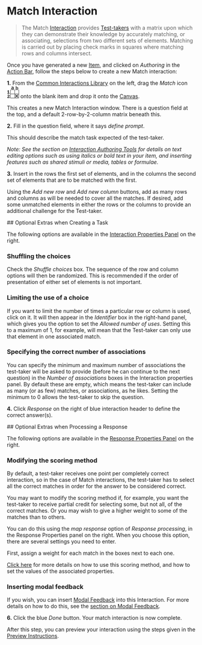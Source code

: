 # Match Interaction

> The Match [Interaction](../appendix/glossary.md#interaction) provides [Test-takers](../appendix/glossary.md#test-taker) with a matrix upon which they can demonstrate their knowledge by accurately matching, or associating, selections from two different sets of elements. Matching is carried out by placing check marks in squares where matching rows and columns intersect.

Once you have generated a new [Item](../appendix/glossary.md#item), and clicked on *Authoring* in the [Action Bar](../appendix/glossary.md#action-bar), follow the steps below to create a new Match interaction:

**1.** From the [Common Interactions Library](../appendix/glossary.md#common-interactions-library) on the left, drag the *Match* icon ![Match](../resources/_icons/match.png) onto the blank item and drop it onto the [Canvas](../appendix/glossary.md#canvas).

This creates a new Match Interaction window. There is a question field at the top, and a default 2-row-by-2-column matrix beneath this.

**2.** Fill in the question field, where it says _define prompt_.

This should describe the match task expected of the test-taker.

*Note: See the section on [Interaction Authoring Tools](../interactions/interaction-authoring-tools.md) for details on text editing options such as using italics or bold text in your item, and inserting features such as shared stimuli or media, tables or formulae.*

**3.** Insert in the rows the first set of elements, and in the columns the second set of elements that are to be matched with the first.

Using the *Add new row* and *Add new column* buttons, add as many rows and columns as will be needed to cover all the matches. If desired, add some unmatched elements in either the rows or the columns to provide an additional challenge for the Test-taker.

<aside class="optional-extras">
## Optional Extras when Creating a Task

The following options are available in the [Interaction Properties Panel](../appendix/glossary.md#interaction-properties-panel) on the right.

### Shuffling the choices

Check the *Shuffle choices* box. The sequence of the row and column options will then be randomized. This is recommended if the order of presentation of either set of elements is not important.

### Limiting the use of a choice

If you want to limit the number of times a particular row or column is used, click on it. It will then appear in the *Identifier* box in the right-hand panel, which gives you the option to set the *Allowed number of uses*. Setting this to a maximum of 1, for example, will mean that the Test-taker can only use that element in one associated match.

### Specifying the correct number of associations

You can specify the minimum and maximum number of associations the test-taker will be asked to provide (before he can continue to the next question) in the *Number of associations* boxes in the Interaction properties panel. By default these are empty, which means the test-taker can include as many (or as few) matches, or  associations, as he likes. Setting the minimum to 0 allows the test-taker to skip the question.
</aside>
 
**4.** Click *Response* on the right of blue interaction header to define the correct answer(s).

<aside class="optional-extras">
## Optional Extras when Processing a Response

The following options are available in the [Response Properties Panel](../appendix/glossary.md#response-properties-panel) on the right.

### Modifying the scoring method

By default, a test-taker receives one point per completely correct interaction, so in the case of Match interactions, the test-taker has to select all the correct matches in order for the answer to be considered correct.

You may want to modify the scoring method if, for example, you want the test-taker to receive partial credit for selecting some, but not all, of the correct matches. Or you may wish to give a higher weight to some of the matches than to others. 

You can do this using the *map response* option of *Response processing*, in the Response Properties panel on the right. When you choose this option, there are several settings you need to enter. 

First, assign a weight for each match in the boxes next to each one. 

[Click here](../items/item-scoring-rules.md#item-scoring-rules) for more details on how to use this scoring method, and how to set the values of the associated properties.

### Inserting modal feedback

If you wish, you can insert [Modal Feedback](../appendix/glossary.md#modal-feedback) into this Interaction. For more details on how to do this, see the [section on Modal Feedback](../items/modal-feedback.md). 
</aside>

**6.** Click the blue *Done* button. Your match interaction is now complete.

After this step, you can preview your interaction using the steps given in the [Preview Instructions](../items/preview.md).
